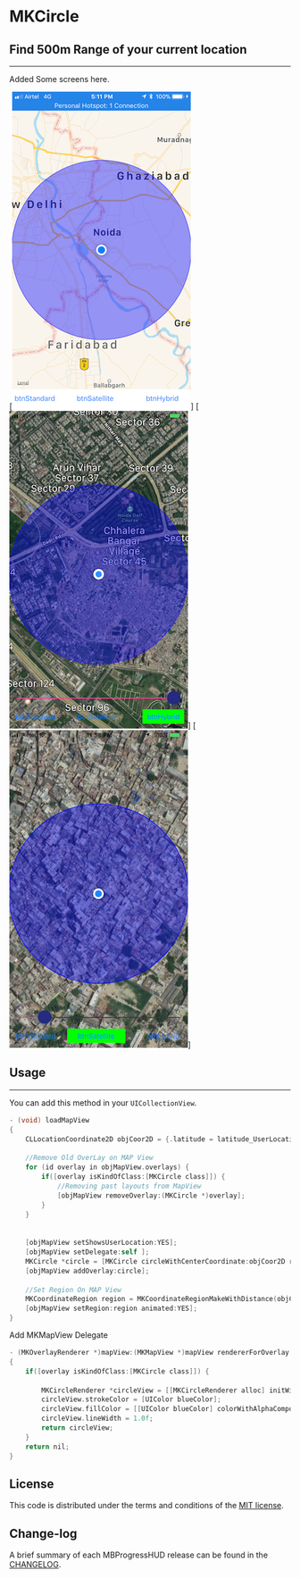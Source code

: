 
MKCircle
=========

## Find 500m Range of your current location
------------
 Added Some screens here.
 
[![](https://github.com/pawankv89/MKCircle/blob/master/images/screen_1.PNG)]
[![](https://github.com/pawankv89/MKCircle/blob/master/images/screen_2.PNG)]
[![](https://github.com/pawankv89/MKCircle/blob/master/images/screen_3.PNG)]


## Usage
------------
 You can add this method in your `UICollectionView`.


```objective-c
- (void) loadMapView
{
    CLLocationCoordinate2D objCoor2D = {.latitude = latitude_UserLocation, .longitude = longitude_UserLocation};
    
    //Remove Old OverLay on MAP View
    for (id overlay in objMapView.overlays) {
        if([overlay isKindOfClass:[MKCircle class]]) {
            //Removing past layouts from MapView
            [objMapView removeOverlay:(MKCircle *)overlay];
        }
    }
    
    
    [objMapView setShowsUserLocation:YES];
    [objMapView setDelegate:self ];
    MKCircle *circle = [MKCircle circleWithCenterCoordinate:objCoor2D radius:distance];
    [objMapView addOverlay:circle];
    
    //Set Region On MAP View
    MKCoordinateRegion region = MKCoordinateRegionMakeWithDistance(objCoor2D, distance*2,distance*2);
    [objMapView setRegion:region animated:YES];
}
```
 Add MKMapView Delegate 

```objective-c
- (MKOverlayRenderer *)mapView:(MKMapView *)mapView rendererForOverlay:(id <MKOverlay>)overlay
{
    if([overlay isKindOfClass:[MKCircle class]]) {
        
        MKCircleRenderer *circleView = [[MKCircleRenderer alloc] initWithOverlay:overlay];
        circleView.strokeColor = [UIColor blueColor];
        circleView.fillColor = [[UIColor blueColor] colorWithAlphaComponent:0.4];
        circleView.lineWidth = 1.0f;
        return circleView;
    }
    return nil;
}
```

## License

This code is distributed under the terms and conditions of the [MIT license](LICENSE).

## Change-log

A brief summary of each MBProgressHUD release can be found in the [CHANGELOG](CHANGELOG.mdown). 
